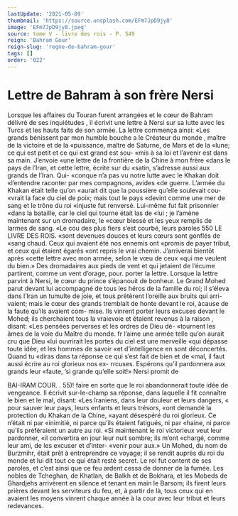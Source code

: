 ```yaml
---
lastUpdate: '2021-05-09'
thumbnail: 'https://source.unsplash.com/EFm7JpD9jy8'
image: 'EFm7JpD9jy8.jpeg'
source: tome V - livre des rois - P. 549
reign: 'Bahram Gour'
reign-slug: 'regne-de-bahram-gour'
tags: []
order: '022'
---
```


# Lettre de Bahram à son frère Nersi

Lorsque les affaires du Touran furent arrangées et le cœur de Bahram délivré de ses inquiétudes , il écrivit une lettre à Nersi sur sa lutte avec les Turcs et les hauts faits de son armée. La lettre commença ainsi: «Les grands bénissent par mon humble bouche a le Créateur du monde , maître de la victoire et de la «puissance, maître de Saturne, de Mars et de la
«lune; ce qui est petit et ce qui est grand est sou- «mis à sa loi et l’avenir est dans sa main. J’envoie
«une lettre de la frontière de la Chine à mon frère «dans le pays de l’Iran, et cette lettre, écrite sur du «satin, s’adresse aussi aux grands de l’Iran. Qui- «conque n’a pas vu notre lutte avec le Khakan doit «l’entendre raconter par mes compagnons, avides
«de guerre. L’armée du Khakan était telle qu’on
«aurait dit que la poussière qu’elle soulevait cou- «vrait la face du ciel de poix; mais tout le pays «devint comme une mer de sang et le trône du roi «injuste fut renversé. Lui-même fut fait prisonnier «dans la bataille, car le ciel qui tourne était las de «lui ; je l’amène maintenant sur un dromadaire, le «cœur blessé et les yeux remplis de larmes de sang. «Le cou des plus fiers s’est courbé, leurs paroles
550 LE LIVRE DES ROIS.
«sont devenues douces et leurs cœurs sont gonflés de
«sang chaud. Ceux qui avaient été nos ennemis ont «promis de payer tribut, et ceux qui étaient égarés
«ont repris le vrai chemin. J’arriverai bientôt après «cette lettre avec mon armée, selon le vœu de ceux «qui me veulent du bien.» Des dromadaires aux pieds de vent et qui jetaient de l’écume partirent, comme un vent d’orage, pour. porter la lettre.
Lorsque la lettre parvint à Nersi, le cœur du prince s’épanouit de bonheur. Le Grand Mohed parut devant lui accompagné de tous les héros de la famille du roi; il s’éleva dans l’Iran un tumulte de
joie, et tous prêtèrent l’oreille aux bruits qui arri- vaient; mais le cœur des grands tremblait de honte devant le roi, àcause de la faute qu’ils avaient com-
mise. Ils vinrent porter leurs excuses devant le Mohed; ils cherchaient tous la vraievoie et étaient revenus à la raison , disant:
«Les pensées perverses et les ordres de Dieu dé- «tournent les âmes de la voie du Maître du monde.
fr l’aime une armée telle qu’on aurait cru que Dieu
«lui ouvrirait les portes du ciel est une merveille «qui dépasse toute idée, et les hommes de savoir
«et d’intelligence en sont déconcertés. Quand tu
«diras dans ta réponse ce qui s’est fait de bien et de «mal, il faut aussi écrire au roi glorieux nos ex- rrcuses. Espérons qu’il pardonnera aux grands leur «faute, ’si grande qu’elle soit!» Nersi promit de

BAI-IRAM COUR. . 55)! faire en sorte que le roi abandonnerait toute idée de
vengeance. Il écrivit sur-le-champ sa réponse, dans laquelle il fit connaître le bien et le mal, disant: «Les Iraniens, dans leur douleur et leurs dangers, « pour sauver leur pays, leurs enfants et leurs trésors, «ont demandé la protection du Khakan de la Chine, «ayant désespéré du roi glorieux. Ce n’était ni par
«inimitié, ni parce qu’ils étaient fatigués, ni par
«haine, ni parce qu’ils préféraient un autre au roi.
«Si maintenant le roi victorieux veut leur pardonner, «il convertira en jour leur nuit sombre; ils m’ont «chargé, comme leur ami, de les excuser et d’inter-
«venir pour aux.» Un Mohed, du nom de Burzmihr, était prêt à entreprendre ce voyage; il se rendit auprès du roi du monde et lui dit tout ce qui était resté secret. Le roi fut content de ses paroles, et c’est ainsi que ce feu ardent cessa de donner de la fumée. Les nobles de Tcheghan, de Khatlan, de Balkh et de Bokhara, et les Mobeds de Ghardjehs
arrivèrent en silence et tenant en main le Barsom; ils firent leurs prières devant les serviteurs du feu, et, à partir de là, tous ceux qui en avaient les moyens vinrent chaque année à la cour avec leur tribut et leurs redevances.
